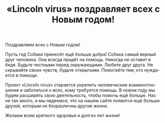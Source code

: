 ﻿---
layout: post

title: «Lincoln virus» поздравляет всех с Новым годом!
meta: Желаем всем крепкого здоровья и долгих лет жизни!
cover_img: 2017.12.15/Lincoln_virus_Happy_New_Year_2018.png
cover_fit: contain

category: news

lang: ru
ref: Lincoln_virus_Happy_New_Year_2018
---

Поздравляем всех с Новым годом!

Пусть год Собаки принесёт ещё больше добра!
Собака самый верный друг человека.
Она всегда придёт на помощь.
Никогда не оставит в беде.
Будьте честными перед окружающими.
Любите друг друга.
Не скрывайте своих чувств, будьте открытыми.
Помогайте тем, кто нуждается в помощи.

Проект «Lincoln virus» старается укрепить человеческие взаимоотношения и заботиться о всех, кому требуется помощь.
В новом году мы будем расширять свою деятельность, чтобы помочь ещё больше.
Нас не так много, и мы надеемся, что на нашем сайте появится ещё больше друзей, которым не безразличны другие жизни.

Желаем всем крепкого здоровья и долгих лет жизни!

